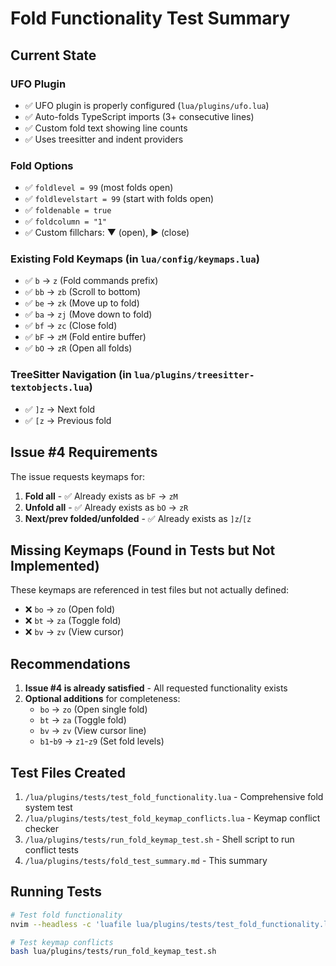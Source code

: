 # Fold Functionality Test Summary

## Current State

### UFO Plugin
- ✅ UFO plugin is properly configured (`lua/plugins/ufo.lua`)
- ✅ Auto-folds TypeScript imports (3+ consecutive lines)
- ✅ Custom fold text showing line counts
- ✅ Uses treesitter and indent providers

### Fold Options
- ✅ `foldlevel = 99` (most folds open)
- ✅ `foldlevelstart = 99` (start with folds open)  
- ✅ `foldenable = true`
- ✅ `foldcolumn = "1"`
- ✅ Custom fillchars: ▼ (open), ▶ (close)

### Existing Fold Keymaps (in `lua/config/keymaps.lua`)
- ✅ `b` → `z` (Fold commands prefix)
- ✅ `bb` → `zb` (Scroll to bottom)
- ✅ `be` → `zk` (Move up to fold)
- ✅ `ba` → `zj` (Move down to fold)
- ✅ `bf` → `zc` (Close fold)
- ✅ `bF` → `zM` (Fold entire buffer)
- ✅ `bO` → `zR` (Open all folds)

### TreeSitter Navigation (in `lua/plugins/treesitter-textobjects.lua`)
- ✅ `]z` → Next fold
- ✅ `[z` → Previous fold

## Issue #4 Requirements

The issue requests keymaps for:
1. **Fold all** - ✅ Already exists as `bF` → `zM`
2. **Unfold all** - ✅ Already exists as `bO` → `zR`  
3. **Next/prev folded/unfolded** - ✅ Already exists as `]z`/`[z`

## Missing Keymaps (Found in Tests but Not Implemented)

These keymaps are referenced in test files but not actually defined:
- ❌ `bo` → `zo` (Open fold)
- ❌ `bt` → `za` (Toggle fold)
- ❌ `bv` → `zv` (View cursor)

## Recommendations

1. **Issue #4 is already satisfied** - All requested functionality exists
2. **Optional additions** for completeness:
   - `bo` → `zo` (Open single fold)
   - `bt` → `za` (Toggle fold)
   - `bv` → `zv` (View cursor line)
   - `b1`-`b9` → `z1`-`z9` (Set fold levels)

## Test Files Created

1. `/lua/plugins/tests/test_fold_functionality.lua` - Comprehensive fold system test
2. `/lua/plugins/tests/test_fold_keymap_conflicts.lua` - Keymap conflict checker
3. `/lua/plugins/tests/run_fold_keymap_test.sh` - Shell script to run conflict tests
4. `/lua/plugins/tests/fold_test_summary.md` - This summary

## Running Tests

```bash
# Test fold functionality
nvim --headless -c 'luafile lua/plugins/tests/test_fold_functionality.lua' -c 'qa'

# Test keymap conflicts
bash lua/plugins/tests/run_fold_keymap_test.sh
```